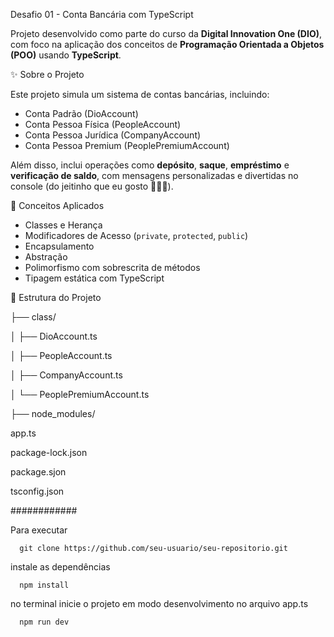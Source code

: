 Desafio 01 - Conta Bancária com TypeScript

Projeto desenvolvido como parte do curso da **Digital Innovation One (DIO)**, com foco na aplicação dos conceitos de **Programação Orientada a Objetos (POO)** usando **TypeScript**.

✨ Sobre o Projeto

Este projeto simula um sistema de contas bancárias, incluindo:

- Conta Padrão (DioAccount)
- Conta Pessoa Física (PeopleAccount)
- Conta Pessoa Jurídica (CompanyAccount)
- Conta Pessoa Premium (PeoplePremiumAccount)

Além disso, inclui operações como **depósito**, **saque**, **empréstimo** e **verificação de saldo**, com mensagens personalizadas e divertidas no console (do jeitinho que eu gosto 💁‍♂️✨).

🧠 Conceitos Aplicados

- Classes e Herança
- Modificadores de Acesso (`private`, `protected`, `public`)
- Encapsulamento
- Abstração
- Polimorfismo com sobrescrita de métodos
- Tipagem estática com TypeScript

📁 Estrutura do Projeto

├── class/

│   ├── DioAccount.ts

│   ├── PeopleAccount.ts

│   ├── CompanyAccount.ts

│   └── PeoplePremiumAccount.ts

├── node_modules/

app.ts

package-lock.json

package.sjon

tsconfig.json

############

  Para executar
  
      git clone https://github.com/seu-usuario/seu-repositorio.git
      
  instale as dependências
  
      npm install
      
  no terminal inicie o projeto em modo desenvolvimento no arquivo app.ts
  
      npm run dev

